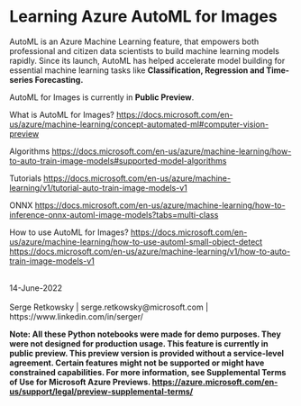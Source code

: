 # Learning Azure AutoML for Images

AutoML is an Azure Machine Learning feature, that empowers both professional and citizen data scientists to build machine learning models rapidly. Since its launch, AutoML has helped accelerate model building for essential machine learning tasks like **Classification, Regression and Time-series Forecasting.**

AutoML for Images is currently in **Public Preview**.

What is AutoML for Images?
https://docs.microsoft.com/en-us/azure/machine-learning/concept-automated-ml#computer-vision-preview

Algorithms
https://docs.microsoft.com/en-us/azure/machine-learning/how-to-auto-train-image-models#supported-model-algorithms

Tutorials
https://docs.microsoft.com/en-us/azure/machine-learning/v1/tutorial-auto-train-image-models-v1

ONNX
https://docs.microsoft.com/en-us/azure/machine-learning/how-to-inference-onnx-automl-image-models?tabs=multi-class

How to use AutoML for Images?
https://docs.microsoft.com/en-us/azure/machine-learning/how-to-use-automl-small-object-detect
https://docs.microsoft.com/en-us/azure/machine-learning/v1/how-to-auto-train-image-models-v1

<br>
14-June-2022<br><br>
Serge Retkowsky | serge.retkowsky@microsoft.com | https://www.linkedin.com/in/serger/

<b>Note: All these Python notebooks were made for demo purposes. They were not designed for production usage.
This feature is currently in public preview. This preview version is provided without a service-level agreement. Certain features might not be supported or might have constrained capabilities. For more information, see Supplemental Terms of Use for Microsoft Azure Previews.
https://azure.microsoft.com/en-us/support/legal/preview-supplemental-terms/</b>
